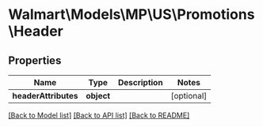 # Walmart\Models\MP\US\Promotions\Header

## Properties

Name | Type | Description | Notes
------------ | ------------- | ------------- | -------------
**headerAttributes** | **object** |  | [optional]


[[Back to Model list]](./) [[Back to API list]](../../../../../README.md#supported-apis) [[Back to README]](../../../../../README.md)
